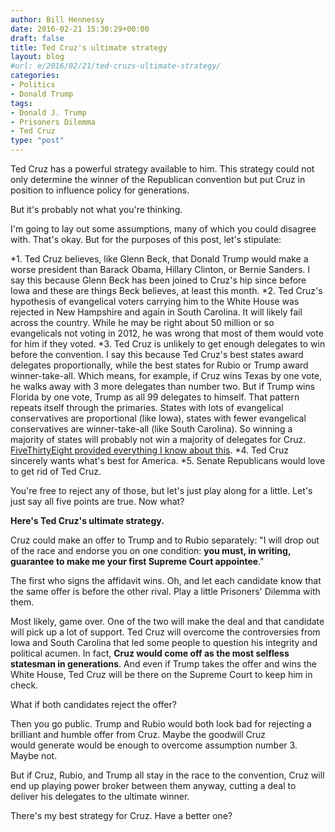 ```yaml
---
author: Bill Hennessy
date: 2016-02-21 15:30:29+00:00
draft: false
title: Ted Cruz's ultimate strategy
layout: blog
#url: e/2016/02/21/ted-cruzs-ultimate-strategy/
categories:
- Politics
- Donald Trump
tags:
- Donald J. Trump
- Prisoners Dilemma
- Ted Cruz
type: "post"
---
```


Ted Cruz has a powerful strategy available to him. This strategy could not only determine the winner of the Republican convention but put Cruz in position to influence policy for generations.

But it's probably not what you're thinking.

I'm going to lay out some assumptions, many of which you could disagree with. That's okay. But for the purposes of this post, let's stipulate:




*1. Ted Cruz believes, like Glenn Beck, that Donald Trump would make a worse president than Barack Obama, Hillary Clinton, or Bernie Sanders. I say this because Glenn Beck has been joined to Cruz's hip since before Iowa and these are things Beck believes, at least this month.
*2. Ted Cruz's hypothesis of evangelical voters carrying him to the White House was rejected in New Hampshire and again in South Carolina. It will likely fail across the country. While he may be right about 50 million or so evangelicals not voting in 2012, he was wrong that most of them would vote for him if they voted.
*3. Ted Cruz is unlikely to get enough delegates to win before the convention. I say this because Ted Cruz's best states award delegates proportionally, while the best states for Rubio or Trump award winner-take-all. Which means, for example, if Cruz wins Texas by one vote, he walks away with 3 more delegates than number two. But if Trump wins Florida by one vote, Trump as all 99 delegates to himself. That pattern repeats itself through the primaries. States with lots of evangelical conservatives are proportional (like Iowa), states with fewer evangelical conservatives are winner-take-all (like South Carolina). So winning a majority of states will probably not win a majority of delegates for Cruz. [FiveThirtyEight provided everything I know about this](https://fivethirtyeight.com/features/ted-cruz-has-a-huge-math-problem/).
*4. Ted Cruz sincerely wants what's best for America.
*5. Senate Republicans would love to get rid of Ted Cruz.


You're free to reject any of those, but let's just play along for a little. Let's just say all five points are true. Now what?

**Here's Ted Cruz's ultimate strategy.**

Cruz could make an offer to Trump and to Rubio separately: "I will drop out of the race and endorse you on one condition: **you must, in writing, guarantee to make me your first Supreme Court appointee**."

The first who signs the affidavit wins. Oh, and let each candidate know that the same offer is before the other rival. Play a little Prisoners' Dilemma with them.

Most likely, game over. One of the two will make the deal and that candidate will pick up a lot of support. Ted Cruz will overcome the controversies from Iowa and South Carolina that led some people to question his integrity and political acumen. In fact, **Cruz would come off as the most selfless statesman in generations**. And even if Trump takes the offer and wins the White House, Ted Cruz will be there on the Supreme Court to keep him in check.

What if both candidates reject the offer?

Then you go public. Trump and Rubio would both look bad for rejecting a brilliant and humble offer from Cruz. Maybe the goodwill Cruz would generate would be enough to overcome assumption number 3. Maybe not.

But if Cruz, Rubio, and Trump all stay in the race to the convention, Cruz will end up playing power broker between them anyway, cutting a deal to deliver his delegates to the ultimate winner.

There's my best strategy for Cruz. Have a better one?
